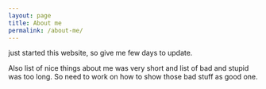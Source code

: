```yaml
---
layout: page
title: About me
permalink: /about-me/
---
```

just started this website, so give me few days to update.

Also list of nice things about me was very short and list of bad and stupid was too long. So need to work on how to show those bad stuff as good one.
